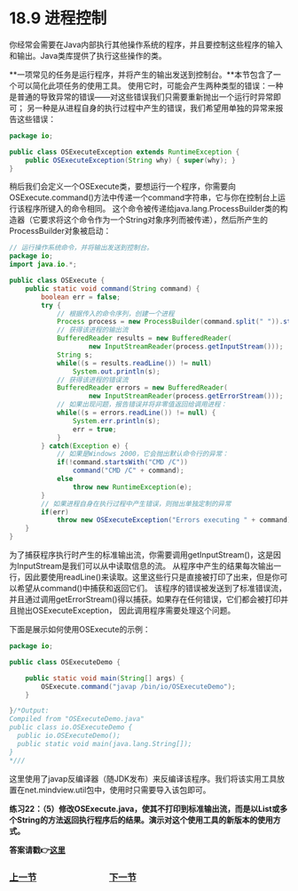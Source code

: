 # 18.9 进程控制
你经常会需要在Java内部执行其他操作系统的程序，并且要控制这些程序的输入和输出。Java类库提供了执行这些操作的类。

**一项常见的任务是运行程序，并将产生的输出发送到控制台。**本节包含了一个可以简化此项任务的使用工具。
使用它时，可能会产生两种类型的错误：一种是普通的导致异常的错误——对这些错误我们只需要重新抛出一个运行时异常即可；
另一种是从进程自身的执行过程中产生的错误，我们希望用单独的异常来报告这些错误：
```JAVA
package io;

public class OSExecuteException extends RuntimeException {
    public OSExecuteException(String why) { super(why); }
}
```
稍后我们会定义一个OSExecute类，要想运行一个程序，你需要向OSExecute.command()方法中传递一个command字符串，它与你在控制台上运行该程序所键入的命令相同。
这个命令被传递给java.lang.ProcessBuilder类的构造器（它要求将这个命令作为一个String对象序列而被传递），然后所产生的ProcessBuilder对象被启动：
```java
// 运行操作系统命令，并将输出发送到控制台。
package io;
import java.io.*;

public class OSExecute {
    public static void command(String command) {
    	boolean err = false;
    	try {
    		// 根据传入的命令序列，创建一个进程
    		Process process = new ProcessBuilder(command.split(" ")).start();
    		// 获得该进程的输出流
    		BufferedReader results = new BufferedReader(
    				new InputStreamReader(process.getInputStream()));
    		String s;
    		while((s = results.readLine()) != null)
    			System.out.println(s);
    		// 获得该进程的错误流
    		BufferedReader errors = new BufferedReader(
    				new InputStreamReader(process.getErrorStream()));
    		// 如果出现问题，报告错误并将非零值返回给调用进程：
    		while((s = errors.readLine()) != null) {
    			System.err.println(s);
    			err = true;
    		}
    	} catch(Exception e) {
    		// 如果是Windows 2000，它会抛出默认命令行的异常：
    		if(!command.startsWith("CMD /C"))
    			command("CMD /C" + command);
    		else
    			throw new RuntimeException(e);
    	}
    	// 如果进程自身在执行过程中产生错误，则抛出单独定制的异常
    	if(err)
    		throw new OSExecuteException("Errors executing " + command);
    }
}
```
为了捕获程序执行时产生的标准输出流，你需要调用getInputStream()，这是因为InputStream是我们可以从中读取信息的流。
从程序中产生的结果每次输出一行，因此要使用readLine()来读取。这里这些行只是直接被打印了出来，但是你可以希望从command()中捕获和返回它们。
该程序的错误被发送到了标准错误流，并且通过调用getErrorStream()得以捕获。如果存在任何错误，它们都会被打印并且抛出OSExecuteException，
因此调用程序需要处理这个问题。

下面是展示如何使用OSExecute的示例：
```java
package io;

public class OSExecuteDemo {

	public static void main(String[] args) {
        OSExecute.command("javap /bin/io/OSExecuteDemo");
	}

}/*Output:
Compiled from "OSExecuteDemo.java"
public class io.OSExecuteDemo {
  public io.OSExecuteDemo();
  public static void main(java.lang.String[]);
}
*///
```
这里使用了javap反编译器（随JDK发布）来反编译该程序。我们将该实用工具放置在net.mindview.util包中，使用时只需要导入该包即可。

**练习22：（5）修改OSExecute.java，使其不打印到标准输出流，而是以List或多个String的方法返回执行程序后的结果。演示对这个使用工具的新版本的使用方式。**

**答案请戳:point_right:[这里](solutions/Ex22.md)**


### [上一节](18.8_Standard_IO.md)　　　　　　　　[下一节](18.10_New_IO.md)
